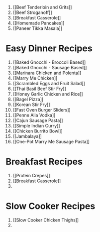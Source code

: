 1. [[Beef Tenderloin and Grits]]
2. [[Beef Stroganoff]]
3. [[Breakfast Casserole]]
4. [[Homemade Pancakes]]
5. [[Paneer Tikka Masala]]

# Easy Dinner Recipes
1. [[Baked Gnocchi - Broccoli Based]]
2. [[Baked Gnocchi - Sausage Based]]
3. [[Marinara Chicken and Polenta]]
4. [[Marry Me Chicken]]
5. [[Scrambled Eggs and Fruit Salad]]
6. [[Thai Basil Beef Stir Fry]]
7. [[Honey Garlic Chicken and Rice]]
8. [[Bagel Pizza]]
9. [[Korean Stir Fry]]
10. [[Fast Oven Burger Sliders]]
11. [[Penne Alla Vodka]]
12. [[Cajun Sausage Pasta]]
13. [[Simple Indian Curry]]
14. [[Chicken Burrito Bowl]]
15. [[Jambalaya]]
16. [[One-Pot Marry Me Sausage Pasta]]

# Breakfast Recipes
1. [[Protein Crepes]]
2. [[Breakfast Casserole]]
3. 

# Slow Cooker Recipes
1. [[Slow Cooker Chicken Thighs]]
2. 